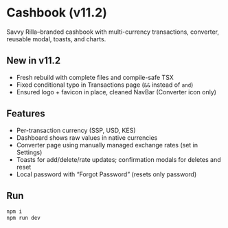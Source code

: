 
# Cashbook (v11.2)

Savvy Rilla–branded cashbook with multi-currency transactions, converter, reusable modal, toasts, and charts.

## New in v11.2
- Fresh rebuild with complete files and compile-safe TSX
- Fixed conditional typo in Transactions page (`&&` instead of `and`)
- Ensured logo + favicon in place, cleaned NavBar (Converter icon only)

## Features
- Per-transaction currency (SSP, USD, KES)
- Dashboard shows raw values in native currencies
- Converter page using manually managed exchange rates (set in Settings)
- Toasts for add/delete/rate updates; confirmation modals for deletes and reset
- Local password with “Forgot Password” (resets only password)

## Run
```bash
npm i
npm run dev
```
